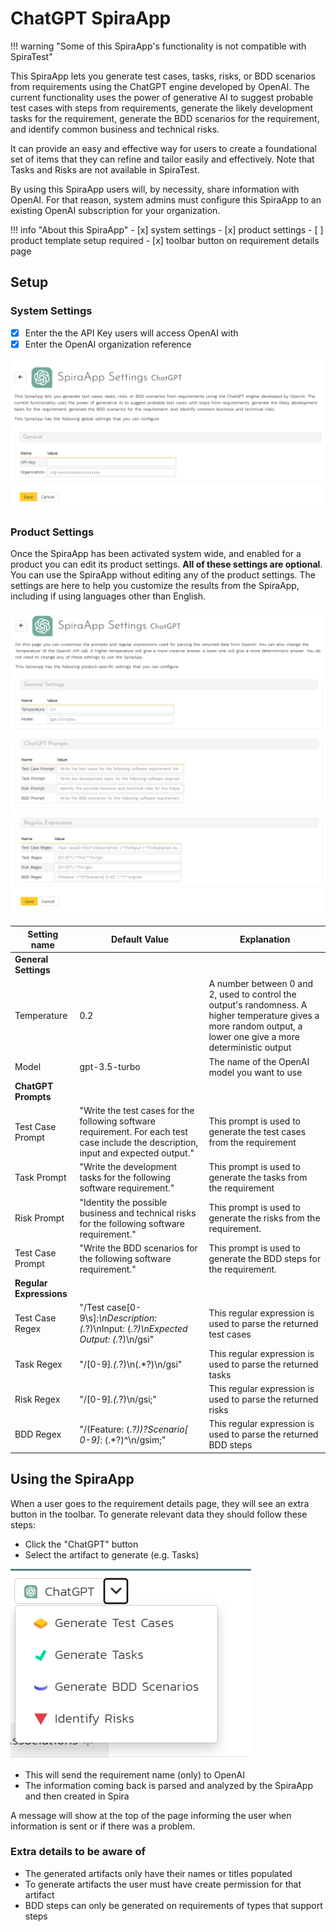 # ChatGPT SpiraApp

!!! warning "Some of this SpiraApp's functionality is not compatible with SpiraTest"

This SpiraApp lets you generate test cases, tasks, risks, or BDD scenarios from requirements using the ChatGPT engine developed by OpenAI. The current functionality uses the power of generative AI to suggest probable test cases with steps from requirements, generate the likely development tasks for the requirement, generate the BDD scenarios for the requirement, and identify common business and technical risks.

It can provide an easy and effective way for users to create a foundational set of items that they can refine and tailor easily and effectively. Note that Tasks and Risks are not available in SpiraTest.

By using this SpiraApp users will, by necessity, share information with OpenAI. For that reason, system admins must configure this SpiraApp to an existing OpenAI subscription for your organization.

!!! info "About this SpiraApp"
    - [x] system settings
    - [x] product settings 
    - [ ] product template setup required
    - [x] toolbar button on requirement details page

## Setup
### System Settings
- [x] Enter the the API Key users will access OpenAI with
- [x] Enter the OpenAI organization reference

![system settings page](img/chatgpt-system-settings.png)

### Product Settings
Once the SpiraApp has been activated system wide, and enabled for a product you can edit its product settings. **All of these settings are optional**. You can use the SpiraApp without editing any of the product settings. The settings are here to help you customize the results from the SpiraApp, including if using languages other than English.

![product settings page](img/chatgpt-product-settings.png)

| Setting name            | Default Value                                                                                                                         | Explanation                                                                                                                                                      |
| ----------------------- | ------------------------------------------------------------------------------------------------------------------------------------- | ---------------------------------------------------------------------------------------------------------------------------------------------------------------- |
| **General Settings**    |                                                                                                                                       |                                                                                                                                                                  |
| Temperature             | 0.2                                                                                                                                   | A number between 0 and 2, used to control the output's randomness. A higher temperature gives a more random output, a lower one give a more deterministic output |
| Model                   | gpt-3.5-turbo                                                                                                                         | The name of the OpenAI model you want to use                                                                                                                     |
| **ChatGPT Prompts**     |                                                                                                                                       |                                                                                                                                                                  |
| Test Case Prompt        | "Write the test cases for the following software requirement. For each test case include the description, input and expected output." | This prompt is used to generate the test cases from the requirement                                                                                              |
| Task Prompt             | "Write the development tasks for the following software requirement."                                                                 | This prompt is used to generate the tasks from the requirement                                                                                                   |
| Risk Prompt             | "Identity the possible business and technical risks for the following software requirement."                                          | This prompt is used to generate the risks from the requirement.                                                                                                  |
| Test Case Prompt        | "Write the BDD scenarios for the following software requirement."                                                                     | This prompt is used to generate the BDD steps for the requirement.                                                                                               |
| **Regular Expressions** |                                                                                                                                       |                                                                                                                                                                  |
| Test Case Regex         | "/Test case[0-9\s]*:\nDescription: (.*?)\nInput: (.*?)\nExpected Output: (.*?)\n/gsi"                                                 | This regular expression is used to parse the returned test cases                                                                                                 |
| Task Regex              | "/[0-9]*\.(.*?)\n(.*?)\n/gsi"                                                                                                         | This regular expression is used to parse the returned tasks                                                                                                      |
| Risk Regex              | "/[0-9]*\.(.*?)\n/gsi;"                                                                                                               | This regular expression is used to parse the returned risks                                                                                                      |
| BDD Regex               | "/(Feature: (.*?))?Scenario[ 0-9]*: (.*?)^\n/gsim;"                                                                                   | This regular expression is used to parse the returned BDD steps                                                                                                  |


## Using the SpiraApp
When a user goes to the requirement details page, they will see an extra button in the toolbar. To generate relevant data they should follow these steps:

- Click the "ChatGPT" button
- Select the artifact to generate (e.g. Tasks)

![toolbar button](img/chatGPT-toolbar-button.png)

- This will send the requirement name (only) to OpenAI
- The information coming back is parsed and analyzed by the SpiraApp and then created in Spira

A message will show at the top of the page informing the user when information is sent or if there was a problem.

### Extra details to be aware of

- The generated artifacts only have their names or titles populated
- To generate artifacts the user must have create permission for that artifact
- BDD steps can only be generated on requirements of types that support steps